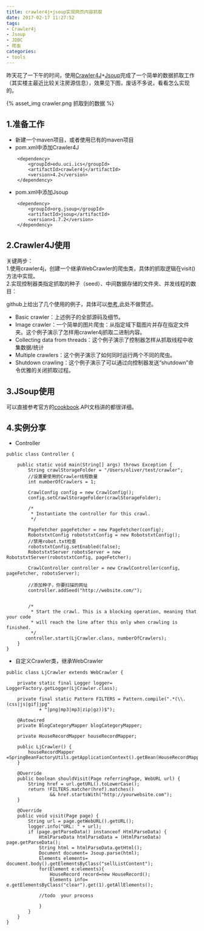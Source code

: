 ```yaml
---
title: crawler4j+jsoup实现网页内容抓取
date: 2017-02-17 11:27:52
tags: 
- Crawler4j
- Jsoup
- JDBC
- 爬虫
categories: 
- tools
---
```


昨天花了一下午的时间，使用[Crawler4J](https://github.com/yasserg/crawler4j)+[Jsoup](https://jsoup.org/)完成了一个简单的数据抓取工作（其实楼主最近比较关注房源信息），效果见下图，废话不多说，看看怎么实现的。

{% asset_img crawler.png 抓取到的数据 %}


## 1.准备工作
- 新建一个maven项目，或者使用已有的maven项目
- pom.xml中添加Crawler4J
```
    <dependency>
        <groupId>edu.uci.ics</groupId>
        <artifactId>crawler4j</artifactId>
        <version>4.2</version>
    </dependency>
```
- pom.xml中添加Jsoup
```
    <dependency>
        <groupId>org.jsoup</groupId>
        <artifactId>jsoup</artifactId>
        <version>1.7.2</version>
    </dependency>
```
## 2.Crawler4J使用
关键两步：  
1.使用crawler4j，创建一个继承WebCrawler的爬虫类，具体的抓取逻辑在visit()方法中实现。  
2.实现控制器类指定抓取的种子（seed）、中间数据存储的文件夹、并发线程的数目：

github上给出了几个使用的例子，具体可以[参考](https://github.com/yasserg/crawler4j),此处不做赘述。

- Basic crawler：上述例子的全部源码及细节。
- Image crawler：一个简单的图片爬虫：从指定域下载图片并存在指定文件夹。这个例子演示了怎样用crawler4j抓取二进制内容。
- Collecting data from threads：这个例子演示了控制器怎样从抓取线程中收集数据/统计
- Multiple crawlers：这个例子演示了如何同时运行两个不同的爬虫。
- Shutdown crawling：这个例子演示了可以通过向控制器发送“shutdown”命令优雅的关闭抓取过程。   

## 3.JSoup使用
可以直接参考官方的[cookbook](https://jsoup.org/cookbook/).API文档讲的都很详细。

## 4.实例分享
- Controller
```
public class Controller {

    public static void main(String[] args) throws Exception {
        String crawlStorageFolder = "/Users/oliver/test/crawler";
        //设置要使用的Crawler线程数量
        int numberOfCrawlers = 1;

        CrawlConfig config = new CrawlConfig();
        config.setCrawlStorageFolder(crawlStorageFolder);

        /*
         * Instantiate the controller for this crawl.
         */
         
        PageFetcher pageFetcher = new PageFetcher(config);
        RobotstxtConfig robotstxtConfig = new RobotstxtConfig();
        //禁用robot.txt检查
        robotstxtConfig.setEnabled(false);
        RobotstxtServer robotsServer = new RobotstxtServer(robotstxtConfig, pageFetcher);
        
        CrawlController controller = new CrawlController(config, pageFetcher, robotsServer);

        //添加种子，你要扫描的网址
        controller.addSeed("http://website.com/");


        /*
         * Start the crawl. This is a blocking operation, meaning that your code
         * will reach the line after this only when crawling is finished.
         */
       controller.start(LjCrawler.class, numberOfCrawlers);
    }
}
```

- 自定义Crawler类，继承WebCrawler
```
public class LjCrawler extends WebCrawler {

    private static final Logger logger= LoggerFactory.getLogger(LjCrawler.class);

    private final static Pattern FILTERS = Pattern.compile(".*(\\.(css|js|gif|jpg"
            + "|png|mp3|mp3|zip|gz))$");

    @Autowired
    private BlogCategoryMapper blogCategoryMapper;

    private HouseRecordMapper houseRecordMapper;

    public LjCrawler() {
        houseRecordMapper =SpringBeanFactoryUtils.getApplicationContext().getBean(HouseRecordMapper.class);
    }

    @Override
    public boolean shouldVisit(Page referringPage, WebURL url) {
        String href = url.getURL().toLowerCase();
        return !FILTERS.matcher(href).matches()
                && href.startsWith("http://yourwebsite.com");
    }

    @Override
    public void visit(Page page) {
        String url = page.getWebURL().getURL();
        logger.info("URL: " + url);
        if (page.getParseData() instanceof HtmlParseData) {
            HtmlParseData htmlParseData = (HtmlParseData) page.getParseData();
            String html = htmlParseData.getHtml();
            Document document= Jsoup.parse(html);
            Elements elements= document.body().getElementsByClass("sellListContent");
            for(Element e:elements){
                HouseRecord record=new HouseRecord();
                Elements info= e.getElementsByClass("clear").get(1).getAllElements();
            
            //todo  your process 
            
            }
        }
    }
}
```